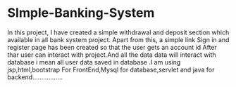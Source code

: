 # SImple-Banking-System
  In this project, I have created a simple withdrawal and deposit section which available in all bank system project. Apart from this, a simple link Sign in and register page has been created so that the user gets an account id After thar user can interact with project.And all the data data will interact with database i mean all user data saved in database .I am using jsp,html,bootstrap For FrontEnd,Mysql for database,servlet and java for backend.................
